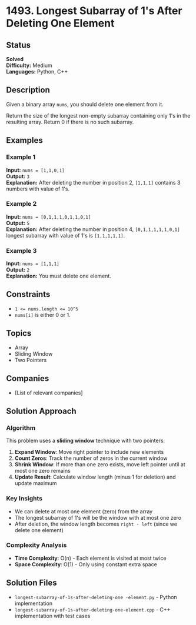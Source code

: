 # 1493. Longest Subarray of 1's After Deleting One Element

## Status
**Solved**  
**Difficulty:** Medium  
**Languages:** Python, C++

## Description
Given a binary array `nums`, you should delete one element from it.

Return the size of the longest non-empty subarray containing only 1's in the resulting array. Return 0 if there is no such subarray.

## Examples

### Example 1
**Input:** `nums = [1,1,0,1]`  
**Output:** `3`  
**Explanation:** After deleting the number in position 2, `[1,1,1]` contains 3 numbers with value of 1's.

### Example 2
**Input:** `nums = [0,1,1,1,0,1,1,0,1]`  
**Output:** `5`  
**Explanation:** After deleting the number in position 4, `[0,1,1,1,1,1,0,1]` longest subarray with value of 1's is `[1,1,1,1,1]`.

### Example 3
**Input:** `nums = [1,1,1]`  
**Output:** `2`  
**Explanation:** You must delete one element.

## Constraints
- `1 <= nums.length <= 10^5`
- `nums[i]` is either 0 or 1.

## Topics
- Array
- Sliding Window
- Two Pointers

## Companies
- [List of relevant companies]

## Solution Approach

### Algorithm
This problem uses a **sliding window** technique with two pointers:
1. **Expand Window**: Move right pointer to include new elements
2. **Count Zeros**: Track the number of zeros in the current window
3. **Shrink Window**: If more than one zero exists, move left pointer until at most one zero remains
4. **Update Result**: Calculate window length (minus 1 for deletion) and update maximum

### Key Insights
- We can delete at most one element (zero) from the array
- The longest subarray of 1's will be the window with at most one zero
- After deletion, the window length becomes `right - left` (since we delete one element)

### Complexity Analysis
- **Time Complexity**: O(n) - Each element is visited at most twice
- **Space Complexity**: O(1) - Only using constant extra space

## Solution Files
- `longest-subarray-of-1s-after-deleting-one -element.py` - Python implementation
- `longest-subarray-of-1s-after-deleting-one-element.cpp` - C++ implementation with test cases
